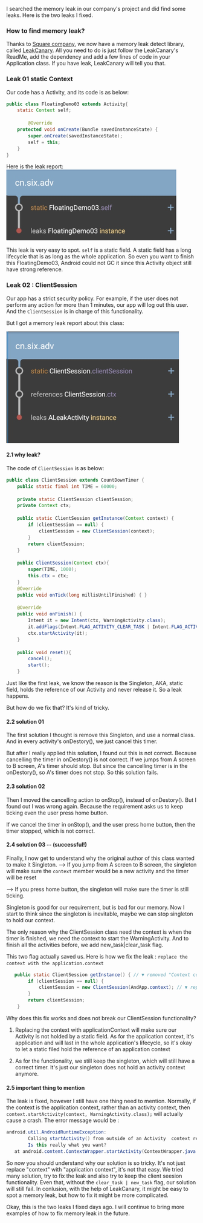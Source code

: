 I searched the memory leak in our company's project and did find some leaks. Here is the two leaks I fixed.

### How to find memory leak?
Thanks to [Square company](https://github.com/square), we now have a memory leak detect library, called [LeakCanary](https://github.com/square/leakcanary). All you need to do is just follow the LeakCanary's ReadMe, add the dependency and add a few lines of code in your Application class. If you have leak, LeakCanary will tell you that.


### Leak 01 static Context
Our code has a Activity, and its code is as below:

```java
public class FloatingDemo03 extends Activity{
    static Context self;

        @Override
    protected void onCreate(Bundle savedInstanceState) {
        super.onCreate(savedInstanceState);
        self = this;
    }
}
```

Here is the leak report:
![](./_image/2017-03-09-20-25-41.jpg)


This leak is very easy to spot. `self` is a static field. A static field has a long lifecycle that is as long as the whole application. So even you want to finish this FloatingDemo03, Android could not GC it since this Activity object still have strong reference.


### Leak 02 : ClientSession
Our app has a strict security policy. For example, if the user does not perform any action for more than 1 minutes, our app will log out this user.  And the `ClientSession` is in charge of this functionality.

But I got a memory leak report about this class:

![](./_image/2017-03-09-20-43-44.jpg)



#### 2.1 why leak?
The code of `ClientSession` is as below:

```java
public class ClientSession extends CountDownTimer {
    public static final int TIME = 60000;

    private static ClientSession clientSession;
    private Context ctx;

    public static ClientSession getInstance(Context context) {
        if (clientSession == null) {
            clientSession = new ClientSession(context);
        }
        return clientSession;
    }

    public ClientSession(Context ctx){
        super(TIME, 1000);
        this.ctx = ctx;
    }
    @Override
    public void onTick(long millisUntilFinished) { }

    @Override
    public void onFinish() { 
        Intent it = new Intent(ctx, WarningActivity.class);
        it.addFlags(Intent.FLAG_ACTIVITY_CLEAR_TASK | Intent.FLAG_ACTIVITY_NEW_TASK);
        ctx.startActivity(it);
    }

    public void reset(){
        cancel();
        start();
    }
```


Just like the first leak, we know the reason is the Singleton, AKA, static field, holds the reference of our Activity and never release it. So a leak happens. 

But how do we fix that? It's kind of tricky. 

#### 2.2 solution 01

The first solution I thought is remove this Singleton, and use a normal class. And in every activity's onDestory(), we just cancel this timer. 

But after I really applied this solution, I found out this is not correct. Because cancelling the timer in onDestory() is not correct. If we jumps from A screen to B screen, A's timer should stop. But since the cancelling timer is in the onDestory(), so A's timer does not stop. So this solution fails.


#### 2.3 solution 02
Then I moved the cancelling action to onStop(), instead of onDestory(). But I found out I was wrong again. Because the requirement asks us to keep ticking even the user press home button. 

If we cancel the timer in onStop(), and the user press home button, then the timer stopped, which is not correct.


#### 2.4 solution 03 -- (successful!)
Finally, I now get to understand why the original author of this class wanted to make it Singleton. 
--> If you jump from A screen to B screen, the singleton will make sure the `context` member would be a new activity and the timer will be reset

--> If you press home button, the singleton will make sure the timer is still ticking.

Singleton is good for our requirement, but is bad for our memory. Now I start to think since the singleton is inevitable, maybe we can stop singleton to hold our context.

The only reason why the ClientSession class need the context is when the timer is finished, we need the context to start the WarningActivity. And to finish all the activities before, we add new_task|clear_task flag.

This two flag actually saved us. Here is how we fix the leak : `replace the context with the application.context`

```java
   public static ClientSession getInstance() { // ▼ removed "Context context"
        if (clientSession == null) {
            clientSession = new ClientSession(AndApp.context); // ▼ replace the context
        }
        return clientSession;
    }
```

Why does this fix works and does not break our ClientSession functionality?
1. Replacing the context with applicationContext will make sure our Activity is not holded by a static field. As for the application context, it's application and will last in the whole application's lifecycle, so it's okay to let a static filed hold the reference of an application context

2. As for the functionality, we still keep the singleton, which will still have a correct timer. It's just our singleton does not hold an activity context anymore.


#### 2.5  important thing to mention
The leak is fixed, however I still have one thing need to mention. 
Normally, if the context is the application context, rather than an activity context, then  `context.startActivity(context, WarningActivity.class);` will actually cause a crash. The error message would be :

``` java
android.util.AndroidRuntimeException: 
        Calling startActivity() from outside of an Activity  context requires the FLAG_ACTIVITY_NEW_TASK flag.
        Is this really what you want?
   at android.content.ContextWrapper.startActivity(ContextWrapper.java:331)

```

So now you should understand why our solution is so tricky. It's not just replace "context" with "application context", it's not that easy. We tried many solution, try to fix the leak and also try to keep the client seesion functionality.  Even that, without the `clear_task | new_task` flag, our solution will still fail.  In conlusion, with the help of LeakCanary, it might be easy to spot a memory leak, but how to fix it might be more complicated. 

Okay, this is the two leaks I fixed days ago. I will continue to bring more examples of how to fix memory leak in the future.
